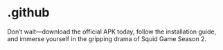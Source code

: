 # .github
Don’t wait—download the official APK today, follow the installation guide, and immerse yourself in the gripping drama of Squid Game Season 2.

